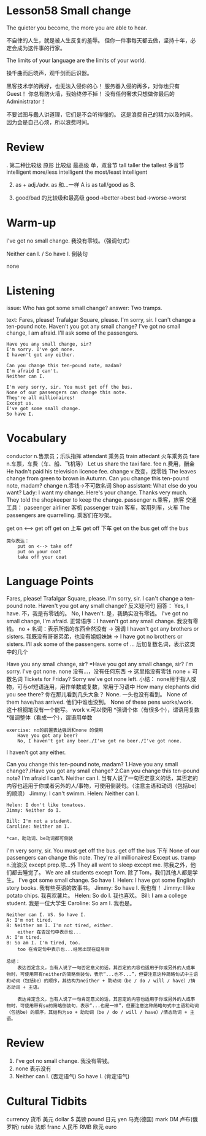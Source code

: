 # Lesson58 Small change

The quieter you become, the more you are able to hear.

不自律的人生，就是被人生反复的羞辱。
但你一件事每天都去做，坚持十年，必定会成为这件事的行家。

The limits of your language are the limits of your world.

操千曲而后晓声，观千剑而后识器。

黑客技术学的再好，也无法入侵你的心！
服务器入侵的再多，对你也只有Guest！
你总有防火墙，我始终停不掉！
没有任何奢求只想做你最后的Administrator！

不要试图与蠢人讲道理，它们是不会听得懂的。
这是浪费自己的精力以及时间。
因为会是自己心烦，所以浪费时间。

# Review

. 第二种比较级
        原形            比较级                  最高级
单，双音节   tall            taller                  the tallest
多音节       intelligent     more/less intelligent   the most/least intelligent

2. as + adj./adv. as 和...一样
    A is as tall/good as B.

3. good/bad 的比较级和最高级
    good->better->best
    bad->worse->worst

# Warm-up

I've got no small change. 我没有零钱。（强调句式）

Neither can I. / So have I. 
倒装句

none

# Listening

issue:
    Who has got some small change?
answer:
    Two tramps.

text:
    Fares, please!
    Trafalgar Square, please.
    I'm sorry, sir. I can't change a ten-pound note.
    Haven't you got any small change?
    I've got no small change, I am afraid.
    I'll ask some of the passengers.

    Have you any small change, sir?
    I'm sorry. I've got none.
    I haven't got any either.

    Can you change this ten-pound note, madam?
    I'm afraid I can't.
    Neither can I.

    I'm very sorry, sir. You must get off the bus.
    None of our passengers can change this note.
    They're all millionaires!
    Except us.
    I've got some small change.
    So have I.

# Vocabulary

conductor n.售票员；乐队指挥
    attendant 乘务员
    train attedant 火车乘务员
fare n.车票，车费（车、船、飞机等）
    Let us share the taxi fare.
fee n.费用，酬金
    He hadn't paid his television licence fee.
change v.改变，找零钱
    The leaves change from green to brown in Autumn.
    Can you change this ten-pound note, madam?
    change n.零钱->不可数名词
    Shop assistant: What else do you want?
    Lady: I want my change.
    Here's your change.
    Thanks very much.
    They told the shopkeeper to keep the change.
passenger n.乘客，旅客
    交通工具：
        paseenger airliner 客机
        passenger train 客车，客用列车，火车
        The passengers are quarrelling. 乘客们在吵架。

get on <--> get off
    get on 上车
    get off 下车
    get on the bus
    get off the bus

    类似表达：
        put on <--> take off
        put on your coat
        take off your coat

# Language Points

Fares, please!
Trafalgar Square, please.
I'm sorry, sir. I can't change a ten-pound note.
Haven't you got any small change?
    反义疑问句
    回答：
        Yes, I have. 不，我是有零钱的。
        No, I haven't. 是，我确实没有零钱。
I've got no small change, I'm afraid.
    正常语序：I haven't got any small change. 我没有零钱。
    no + 名词：表示所指的东西全然没有 -> 强调
    I haven't got any brothers or sisters. 我既没有哥哥弟弟，也没有姐姐妹妹
    -> I have got no brothers or sisters.
I'll ask some of the passengers.
    some of ... 后加复数名词，表示这类中的几个

Have you any small change, sir?
    =Have you got any small change, sir?
I'm sorry. I've got none.
    none 没有...，没有任何东西
    -> 这里指没有零钱
    none + 可数名词
    Tickets for Friday?
    Sorry we've got none left.
    小结：
    none用于指人或物，可与of短语连用，用作单数或复数，常用于习语中
        How many elephants did you see there? 你在那儿看到几头大象？
        None. 一头也没有看到。
        None of them have/has arrived. 他们中谁也没到。
        None of these pens works/work. 这十根钢笔没有一个能写。
            work v.可以使用
    *强调个体（有很多个），谓语用复数
    *强调整体（看成一个），谓语用单数

    exercise: no的前置表达强调和none 的使用
        Have you got any beer?
        No, I haven't got any beer./I've got no beer./I've got none. 
I haven't got any either.

Can you change this ten-pound note, madam?
    1.Have you any small change?
    /Have you got any small change?
    2.Can you change this ten-pound note?
I'm afraid I can't.
Neither can I.
    当有人说了一句否定意义的话，其否定的内容也适用于你或者另外的人/事物，可使用倒装句。（注意主语和动词（包括be）的顺须）
    Jimmy: I can't swimm.
    Helen: Neither can I.

    Helen: I don't like tomatoes.
    Jimmy: Neither do I.

    Bill: I'm not a student.
    Caroline: Neither am I.

    *can、助动词、be动词都可倒装

I'm very sorry, sir. You must get off the bus.
    get off the bus 下车
None of our passengers can change this note.
They're all millionaires!
Except us.
    tramp n.流浪汉
    except prep.除...外
    They all went to sleep except me. 除我之外，他们都去睡觉了。
    We are all students except Tom. 除了Tom，我们其他人都是学生。
I've got some small change.
So have I.
    Helen: I have got some English story books. 我有些英语的故事书。
    Jimmy: So have I. 我也有！
    Jimmy: I like potato chips. 我喜欢薯片。
    Helen: So do I. 我也喜欢。
    Bill: I am a college student. 我是一位大学生
    Caroline: So am I. 我也是。

    Neither can I. VS. So have I.
    A: I'm not tired.
    B: Neither am I. I'm not tired, either.
        either 在否定句中表示也...
    A: I'm tired. 
    B: So am I. I'm tired, too.
        too 在肯定句中表示也...经常出现在逗号后

    总结：
        表达否定含义，当有人说了一句否定意义的话，其否定的内容也适用于你或另外的人或事物时，可使用带有neither的简略倒装句，表示“...也不...”，但要注意这种简略句式中主语和动词（包括be）的顺序，其结构为neither + 助动词（be / do / will / have）/情态动词 + 主语。

        表达肯定含义，当有人说了一句肯定意义的话，其否定的内容也适用于你或另外的人或事物时，可使用带有so的简略倒装句，表示“...也是一样”，但要注意这种简略句式中主语和动词（包括be）的顺序，其结构为so + 助动词（be / do / will / have）/情态动词 + 主语。

# Review

1. I've got no small change. 我没有零钱。
2. none 表示没有
3. Neither can I. (否定语气)
    So have I. (肯定语气)

# Cultural Tidbits

currency 货币
美元 dollar $
英镑 pound
日元 yen
马克(德国) mark DM
卢布(俄罗斯) ruble
法郎 franc
人民币 RMB 
欧元 euro